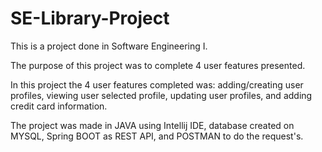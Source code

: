 # SE-Library-Project
This is a project done in Software Engineering I.

The purpose of this project was to complete 4 user features presented.

In this project the 4 user features completed was: adding/creating user profiles, viewing user selected profile, updating user profiles, and adding credit card information.

The project was made in JAVA using Intellij IDE, database created on MYSQL, Spring BOOT as REST API, and POSTMAN to do the request's.
